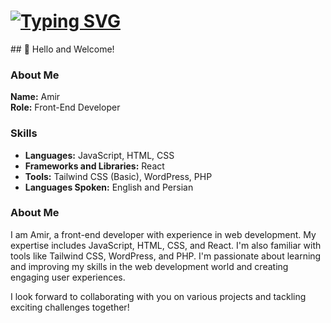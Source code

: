 <h1 align=ceneter><a href="https://git.io/typing-svg"><img src="https://readme-typing-svg.demolab.com?font=Fira+Code&weight=800&size=25&duration=6000&pause=2000&color=F7F7F7&repeat=true&width=435&separator=%3C&lines=I+Am+Amir+👨‍💻" alt="Typing SVG" /></a></h1>
## 👋 Hello and Welcome!

### About Me

**Name:** Amir  
**Role:** Front-End Developer

### Skills

- **Languages:** JavaScript, HTML, CSS
- **Frameworks and Libraries:** React
- **Tools:** Tailwind CSS (Basic), WordPress, PHP
- **Languages Spoken:** English and Persian

### About Me

I am Amir, a front-end developer with experience in web development. My expertise includes JavaScript, HTML, CSS, and React. I'm also familiar with tools like Tailwind CSS, WordPress, and PHP. I'm passionate about learning and improving my skills in the web development world and creating engaging user experiences.

I look forward to collaborating with you on various projects and tackling exciting challenges together!
